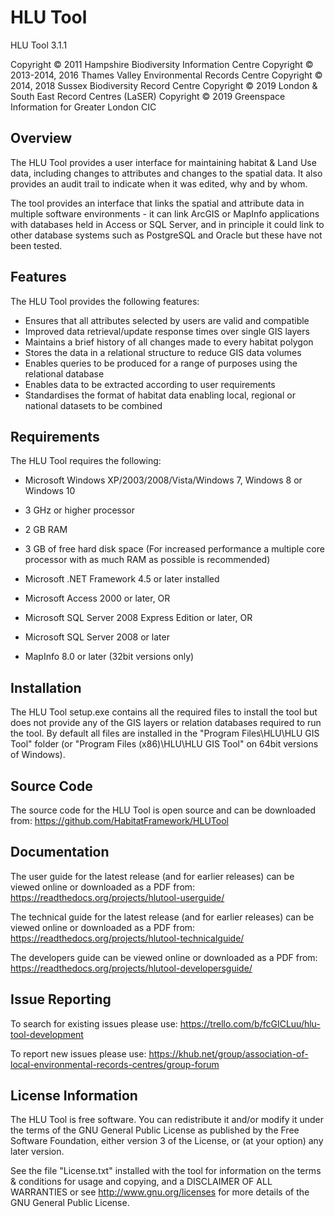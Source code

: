 HLU Tool
========

HLU Tool 3.1.1

Copyright © 2011 Hampshire Biodiversity Information Centre
Copyright © 2013-2014, 2016 Thames Valley Environmental Records Centre
Copyright © 2014, 2018 Sussex Biodiversity Record Centre
Copyright © 2019 London & South East Record Centres (LaSER)
Copyright © 2019 Greenspace Information for Greater London CIC

Overview
--------
The HLU Tool provides a user interface for maintaining habitat & Land Use data, including changes to attributes and changes to the spatial data. It also provides an audit trail to indicate when it was edited, why and by whom.

The tool provides an interface that links the spatial and attribute data in multiple software environments - it can link ArcGIS or MapInfo applications
with databases held in Access or SQL Server, and in principle it could link to other database systems such as PostgreSQL and Oracle but these have not been tested.

Features
--------
The HLU Tool provides the following features:
- Ensures that all attributes selected by users are valid and compatible
- Improved data retrieval/update response times over single GIS layers
- Maintains a brief history of all changes made to every habitat polygon
- Stores the data in a relational structure to reduce GIS data volumes
- Enables queries to be produced for a range of purposes using the relational database
- Enables data to be extracted according to user requirements
- Standardises the format of habitat data enabling local, regional or national datasets to be combined

Requirements
------------
The HLU Tool requires the following:

 - Microsoft Windows XP/2003/2008/Vista/Windows 7, Windows 8 or Windows 10
 - 3 GHz or higher processor
 - 2 GB RAM
 - 3 GB of free hard disk space
  (For increased performance a multiple core processor with as much RAM as possible is recommended)

 - Microsoft .NET Framework 4.5 or later installed

 - Microsoft Access 2000 or later, OR
 - Microsoft SQL Server 2008 Express Edition or later, OR
 - Microsoft SQL Server 2008 or later

 - MapInfo 8.0 or later (32bit versions only)

Installation
------------
The HLU Tool setup.exe contains all the required files to install the tool but does not provide any of the GIS layers or relation databases required to run the tool. By default all files are installed in the "Program Files\HLU\HLU GIS Tool" folder (or "Program Files (x86)\HLU\HLU GIS Tool" on 64bit versions of Windows).

Source Code
-----------
The source code for the HLU Tool is open source and can be downloaded from:
<https://github.com/HabitatFramework/HLUTool>

Documentation
-------------
The user guide for the latest release (and for earlier releases) can be viewed online or downloaded as a PDF from:
<https://readthedocs.org/projects/hlutool-userguide/>

The technical guide for the latest release (and for earlier releases) can be viewed online or downloaded as a PDF from:
<https://readthedocs.org/projects/hlutool-technicalguide/>

The developers guide can be viewed online or downloaded as a PDF from:
<https://readthedocs.org/projects/hlutool-developersguide/>

Issue Reporting
---------------
To search for existing issues please use:
<https://trello.com/b/fcGICLuu/hlu-tool-development>

To report new issues please use:
<https://khub.net/group/association-of-local-environmental-records-centres/group-forum>

License Information
-------------------
The HLU Tool is free software. You can redistribute it and/or modify it
under the terms of the GNU General Public License as published by the Free
Software Foundation, either version 3 of the License, or (at your option) any
later version.

See the file "License.txt" installed with the tool for information on the
terms & conditions for usage and copying, and a DISCLAIMER OF ALL WARRANTIES
or see <http://www.gnu.org/licenses> for more details of the GNU General Public
License.
